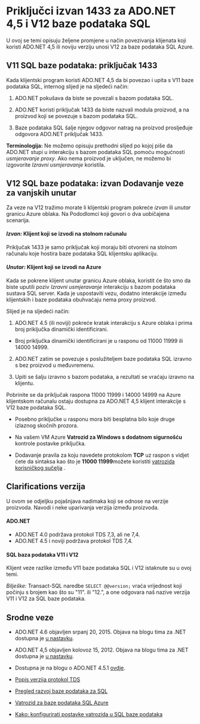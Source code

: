 <properties 
    pageTitle="Priključci izvan 1433 za baze podataka SQL | Microsoft Azure"
    description="Klijent veze iz ADO.NET V12 za baze podataka SQL Azure ponekad zaobići proxy poslužitelj i interakciju izravno s bazom podataka. Priključci osim 1433 postaju važna."
    services="sql-database"
    documentationCenter=""
    authors="MightyPen"
    manager="jhubbard"
    editor="" />


<tags 
    ms.service="sql-database" 
    ms.workload="drivers"
    ms.tgt_pltfrm="na" 
    ms.devlang="na" 
    ms.topic="article" 
    ms.date="08/17/2016"
    ms.author="annemill"/>


# <a name="ports-beyond-1433-for-adonet-45-and-sql-database-v12"></a>Priključci izvan 1433 za ADO.NET 4,5 i V12 baze podataka SQL


U ovoj se temi opisuju željene promjene u način povezivanja klijenata koji koristi ADO.NET 4,5 ili noviju verziju unosi V12 za baze podataka SQL Azure.


## <a name="v11-of-sql-database-port-1433"></a>V11 SQL baze podataka: priključak 1433


Kada klijentski program koristi ADO.NET 4,5 da bi povezao i upita s V11 baze podataka SQL, internog slijed je na sljedeći način:


1. ADO.NET pokušava da biste se povezali s bazom podataka SQL.

2. ADO.NET koristi priključak 1433 da biste nazvali modula proizvod, a na proizvod koji se povezuje s bazom podataka SQL.

3. Baze podataka SQL šalje njegov odgovor natrag na proizvod prosljeđuje odgovora ADO.NET priključak 1433.


**Terminologija:** Ne možemo opisuju prethodni slijed po kojoj piše da ADO.NET stupi u interakciju s bazom podataka SQL pomoću mogućnosti *usmjeravanje proxy*. Ako nema proizvod je uključen, ne možemo bi izgovorite *Izravni usmjeravanje* koristila.


## <a name="v12-of-sql-database-outside-vs-inside"></a>V12 SQL baze podataka: izvan Dodavanje veze za vanjskih unutar


Za veze na V12 tražimo morate li klijentski program pokreće *izvan* ili *unutar* granicu Azure oblaka. Na Pododlomci koji govori o dva uobičajena scenarija.


#### <a name="outside-client-runs-on-your-desktop-computer"></a>*Izvan:* Klijent koji se izvodi na stolnom računalu


Priključak 1433 je samo priključak koji moraju biti otvoreni na stolnom računalu koje hostira baze podataka SQL klijentsku aplikaciju.


#### <a name="inside-client-runs-on-azure"></a>*Unutar:* Klijent koji se izvodi na Azure


Kada se pokrene klijent unutar granicu Azure oblaka, koristit će što smo da biste uputili poziv *Izravni usmjeravanje* interakciju s bazom podataka sustava SQL server. Kada je uspostaviti vezu, dodatno interakcije između klijentskih i baze podataka obuhvaćaju nema proxy proizvod.


Slijed je na sljedeći način:


1. ADO.NET 4.5 (ili noviji) pokreće kratak interakciju s Azure oblaka i prima broj priključka dinamički identificirani.
 - Broj priključka dinamički identificirani je u rasponu od 11000 11999 ili 14000 14999.

2. ADO.NET zatim se povezuje s poslužiteljem baze podataka SQL izravno s bez proizvod u međuvremenu.

3. Upiti se šalju izravno s bazom podataka, a rezultati se vraćaju izravno na klijentu.


Pobrinite se da priključak raspona 11000 11999 i 14000 14999 na Azure klijentskom računalu ostaju dostupna za ADO.NET 4,5 klijent interakcije s V12 baze podataka SQL.

- Posebno priključke u rasponu mora biti besplatna bilo koje druge izlaznog skočnih prozora.

- Na vašem VM Azure **Vatrozid za Windows s dodatnom sigurnošću** kontrole postavke priključka.
 - Dodavanje pravila za koju navedete protokolom **TCP** uz raspon s vidjet ćete da sintaksa kao što je **11000 11999**možete koristiti [vatrozida korisničkog sučelja](http://msdn.microsoft.com/library/cc646023.aspx) .


## <a name="version-clarifications"></a>Clarifications verzija


U ovom se odjeljku pojašnjava nadimaka koji se odnose na verzije proizvoda. Navodi i neke uparivanja verzija između proizvoda.


#### <a name="adonet"></a>ADO.NET


- ADO.NET 4.0 podržava protokol TDS 7,3, ali ne 7,4.
- ADO.NET 4.5 i noviji podržava protokol TDS 7,4.


#### <a name="sql-database-v11-and-v12"></a>SQL baza podataka V11 i V12


Klijent veze razlike između V11 baze podataka SQL i V12 istaknute su u ovoj temi.


*Bilješke:* Transact-SQL naredbe `SELECT @@version;` vraća vrijednost koji počinju s brojem kao što su "11". ili "12.", a one odgovara naš nazive verzija V11 i V12 za SQL baze podataka.


## <a name="related-links"></a>Srodne veze


- ADO.NET 4.6 objavljen srpanj 20, 2015. Objava na blogu tima za .NET dostupna je [u nastavku](http://blogs.msdn.com/b/dotnet/archive/2015/07/20/announcing-net-framework-4-6.aspx).


- ADO.NET 4,5 objavljen kolovoz 15, 2012. Objava na blogu tima za .NET dostupna je [u nastavku](http://blogs.msdn.com/b/dotnet/archive/2012/08/15/announcing-the-release-of-net-framework-4-5-rtm-product-and-source-code.aspx).
 - Dostupna je na blogu o ADO.NET 4.5.1 [ovdje](http://blogs.msdn.com/b/dotnet/archive/2013/06/26/announcing-the-net-framework-4-5-1-preview.aspx).


- [Popis verzija protokol TDS](http://www.freetds.org/userguide/tdshistory.htm)


- [Pregled razvoj baze podataka za SQL](sql-database-develop-overview.md)


- [Vatrozid za baze podataka SQL Azure](sql-database-firewall-configure.md)


- [Kako: konfigurirati postavke vatrozida u SQL baze podataka](sql-database-configure-firewall-settings.md)

